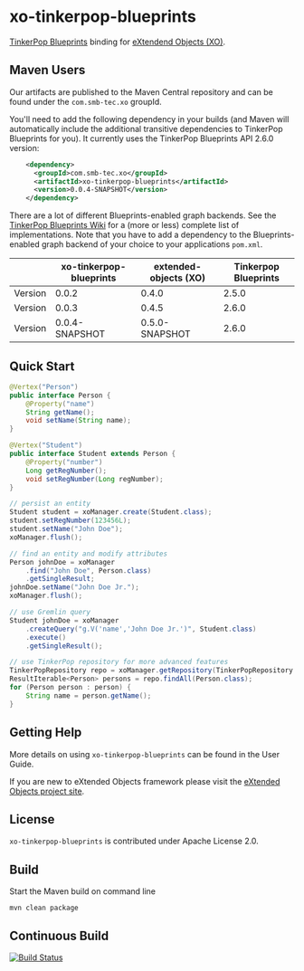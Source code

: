 xo-tinkerpop-blueprints
=======================

[TinkerPop Blueprints](https://github.com/tinkerpop/blueprints/wiki) binding for [eXtendend Objects (XO)](https://github.com/buschmais/extended-objects).

Maven Users
-----------

Our artifacts are published to the Maven Central repository and can be found under the ``com.smb-tec.xo`` groupId.

You'll need to add the following dependency in your builds (and Maven will automatically include the additional transitive dependencies to TinkerPop Blueprints for you). It currently uses the TinkerPop Blueprints API 2.6.0 version:

```xml
    <dependency>
      <groupId>com.smb-tec.xo</groupId>
      <artifactId>xo-tinkerpop-blueprints</artifactId>
      <version>0.0.4-SNAPSHOT</version>
    </dependency>
```

There are a lot of different Blueprints-enabled graph backends. See the [TinkerPop Blueprints Wiki](https://github.com/tinkerpop/blueprints/wiki) for a (more or less) complete list of implementations. Note that you have to add a dependency to the Blueprints-enabled graph backend of your choice to your applications ``pom.xml``.


|         | xo-tinkerpop-blueprints|extended-objects (XO)|Tinkerpop Blueprints|
|---------|------------------------|---------------------|--------------------|
| Version | 0.0.2                  | 0.4.0               | 2.5.0              |
| Version | 0.0.3                  | 0.4.5               | 2.6.0              |
| Version | 0.0.4-SNAPSHOT         | 0.5.0-SNAPSHOT      | 2.6.0              |

Quick Start
-----------

```java
@Vertex("Person")
public interface Person {
    @Property("name")
    String getName();
    void setName(String name);
}

@Vertex("Student")
public interface Student extends Person {
    @Property("number")
    Long getRegNumber();
    void setRegNumber(Long regNumber);
}

// persist an entity
Student student = xoManager.create(Student.class);
student.setRegNumber(123456L);
student.setName("John Doe");
xoManager.flush();

// find an entity and modify attributes
Person johnDoe = xoManager
    .find("John Doe", Person.class)
    .getSingleResult;
johnDoe.setName("John Doe Jr.");
xoManager.flush();

// use Gremlin query
Student johnDoe = xoManager
    .createQuery("g.V('name','John Doe Jr.')", Student.class)
    .execute()
    .getSingleResult();

// use TinkerPop repository for more advanced features
TinkerPopRepository repo = xoManager.getRepository(TinkerPopRepository.class);
ResultIterable<Person> persons = repo.findAll(Person.class);
for (Person person : person) {
    String name = person.getName();
}

```

Getting Help
------------

More details on using ``xo-tinkerpop-blueprints`` can be found in the User Guide.

If you are new to eXtended Objects framework please visit the [eXtended Objects project site](https://github.com/buschmais/extended-objects).

License
-------

``xo-tinkerpop-blueprints`` is contributed under Apache License 2.0.

Build
-----

Start the Maven build on command line

    mvn clean package

Continuous Build
----------------

[![Build Status](https://secure.travis-ci.org/SMB-TEC/xo-tinkerpop-blueprints.png)](http://travis-ci.org/SMB-TEC/xo-tinkerpop-blueprints)